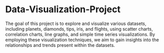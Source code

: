 # Data-Visualization-Project
The goal of this project is to explore and visualize various datasets, including planets, diamonds, tips, iris, and flights, using scatter charts, correlation charts, line graphs, and simple time series visualizations. By employing these visualization techniques, we aim to gain insights into the relationships and trends present within the datasets.
